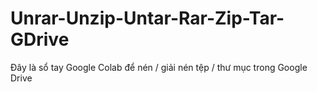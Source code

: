 # Unrar-Unzip-Untar-Rar-Zip-Tar-GDrive
Đây là sổ tay Google Colab để nén / giải nén tệp / thư mục trong Google Drive
